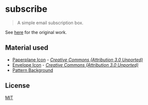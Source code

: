 # subscribe

> A simple email subscription box.

See [here](https://dribbble.com/shots/2371461-Subscribe) for the original work.

## Material used

- [Paperplane Icon](https://www.iconfinder.com/icons/115704/paper_plane_paperplane_icon) - *[Creative Commons (Attribution 3.0 Unported)](https://creativecommons.org/licenses/by/3.0/)*
- [Envelope Icon](https://www.iconfinder.com/icons/885748/email_envelope_letter_mail_message_icon) - *[Creative Commons (Attribution 3.0 Unported)](https://creativecommons.org/licenses/by/3.0/)*
- [Pattern Background](https://www.toptal.com/designers/subtlepatterns/inspiration-geometry/)

## License

[MIT](LICENSE)

